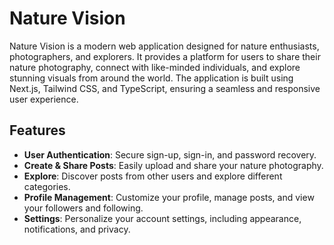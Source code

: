 # Nature Vision

Nature Vision is a modern web application designed for nature enthusiasts, photographers, and explorers. It provides a platform for users to share their nature photography, connect with like-minded individuals, and explore stunning visuals from around the world. The application is built using Next.js, Tailwind CSS, and TypeScript, ensuring a seamless and responsive user experience.

## Features

- **User Authentication**: Secure sign-up, sign-in, and password recovery.
- **Create & Share Posts**: Easily upload and share your nature photography.
- **Explore**: Discover posts from other users and explore different categories.
- **Profile Management**: Customize your profile, manage posts, and view your followers and following.
- **Settings**: Personalize your account settings, including appearance, notifications, and privacy.
